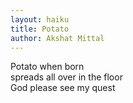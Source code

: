 ```yaml
---
layout: haiku
title: Potato
author: Akshat Mittal
---
```


Potato when born<br>
spreads all over in the floor<br>
God please see my quest<br>
